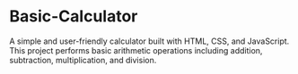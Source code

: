 # Basic-Calculator
A simple and user-friendly calculator built with HTML, CSS, and JavaScript. This project performs basic arithmetic operations including addition, subtraction, multiplication, and division.
